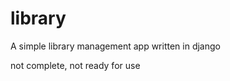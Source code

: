 library
=======

A simple library management app written in django

not complete, not ready for use
